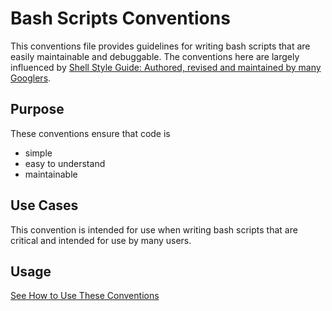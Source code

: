 # Bash Scripts Conventions

This conventions file provides guidelines for writing bash scripts that are easily maintainable and debuggable. The conventions here are largely influenced by [Shell Style Guide: Authored, revised and maintained by many Googlers](https://google.github.io/styleguide/shellguide.html).

## Purpose

These conventions ensure that code is

- simple
- easy to understand
- maintainable

## Use Cases

This convention is intended for use when writing bash scripts that are critical and intended for use by many users.

## Usage

[See How to Use These Conventions](https://github.com/Aider-AI/conventions#how-to-use-these-conventions)
